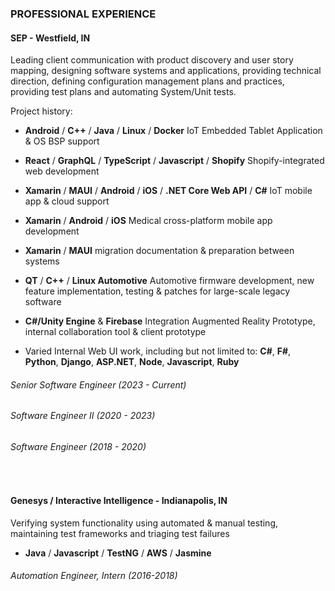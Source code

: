 ### PROFESSIONAL EXPERIENCE 
#### SEP - Westfield, IN

Leading client communication with product discovery and user story mapping, designing software systems and applications, providing technical direction, defining configuration management plans and practices, providing test plans and automating System/Unit tests.

Project history: 


- **Android** / **C++** / **Java** / **Linux** / **Docker** IoT Embedded Tablet Application & OS BSP support

- **React** / **GraphQL** / **TypeScript** / **Javascript** / **Shopify** Shopify-integrated web development

- **Xamarin** / **MAUI** / **Android** / **iOS** / **.NET Core Web API** / **C#** IoT mobile app & cloud support

- **Xamarin** / **Android** / **iOS** Medical cross-platform mobile app development

- **Xamarin** / **MAUI** migration documentation & preparation between systems

- **QT** / **C++** / **Linux Automotive** Automotive firmware development, new feature implementation, testing & patches for large-scale legacy software

- **C#/Unity Engine** & **Firebase** Integration Augmented Reality Prototype, internal collaboration tool & client prototype

- Varied Internal Web UI work, including but not limited to:  **C#**, **F#**, **Python**, **Django**, **ASP.NET**, **Node**, **Javascript**, **Ruby**


###### Senior Software Engineer (2023 - Current) 
###### Software Engineer II (2020 - 2023) 
###### Software Engineer (2018 - 2020)

</br>

#### Genesys / Interactive Intelligence - Indianapolis, IN

Verifying system functionality using automated & manual testing, maintaining test frameworks and triaging test failures

* **Java** / **Javascript** / **TestNG** / **AWS** / **Jasmine** 


###### Automation Engineer, Intern (2016-2018)


